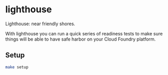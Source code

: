 # lighthouse

Lighthouse: near friendly shores.

With lighthouse you can run a quick series of readiness tests to make sure things will be able to have safe harbor on your Cloud Foundry platform.

## Setup

```bash
make setup
```
